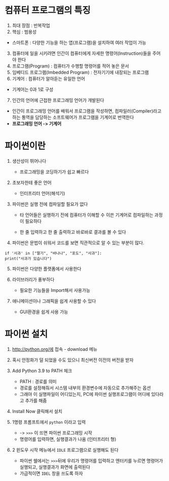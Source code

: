 # 컴퓨터 프로그램의 특징

1.  최대 장점 : 반복작업
2.  핵심 : 범용성 
   - 스마트폰 : 다양한 기능을 하는 앱(프로그램)을 설치하여 여러 작업이 가능
3.  컴퓨터에 일을 시키려면 인간이 컴퓨터에게 자세한 명령어(Instruction)들을 주어야 한다
4.  프로그램(Program) : 컴퓨터가 수행할 명령어를 적어 놓은 문서
5.  임베디드 프로그램(Imbedded Program) : 전자기기에 내장되는 프로그램
6.  기계어 : 컴퓨터가 알아듣는 유일한 언어
   - 기계어는 0과 1로 구성
7.  인간의 언어에 근접한 프로그래밍 언어가 개발된다
   - 인간이 프로그래밍 언어를 배워서 프로그램을 작성하면, 컴파일러(Compiler)라고 하는 통역을 담당하는 소프트웨어가 프로그램을 기계어로 번역한다
   - **프로그래밍 언어 -> 기계어**


# 파이썬이란

1. 생산성이 뛰어나다
   - 프로그래밍을 코딩하기가 쉽고 빠르다 

2. 초보자한테 좋은 언어 
   - 인터프리터 언어(해석기)

3. 파이썬은 실행 전에 컴파일할 필요가 없다

   - 타 언어들은 실행하기 전에 컴퓨터가 이해할 수 이쓴 기계어로 컴파일하는 과정이 필요하다

   - 한 줄 입력하고 한 줄 출력하고 바로바로 결과를 볼 수 있다

4. 파이썬은 문법이 쉬워서 코드를 보면 직관적으로 알 수 있는 부분이 많다.

```
if '사과' in ["딸기", "바나나", "포도", "사과"]:
print("사과가 있습니다")
```

5. 파이썬은 다양한 플랫폼에서 사용한다
6. 라이브러리가 풍부하다
   - 필요한 기능들을 Import해서 사용가능

7. 애니메이션이나 그래픽을 쉽게 사용할 수 있다
   - GUI환경을 쉽게 사용 가능

# 파이썬 설치

1. http://python.org/에 접속 - download 메뉴
2. 혹시 안정화가 덜 되었을 수도 있으니 최신버전 이전의 버전을 받자
3. Add Python 3.9 to PATH 체크
   - PATH : 경로를 의미
   - 경로를 설정해줘서 시스템 내부의 환경변수에 자동으로 추가해주는 옵션
   - 그래야 이 실행파일이 어디있는지, PC에 파이썬 실행프로그램이 어디에 있다라고 추가를 해줌
4. Install Now 클릭해서 설치
5. 1명령 프롬프트에서 `python` 이라고 입력
   - -> `>>>` 이 뜨면 파이썬 프로그래밍 시작
   - 명령어를 입력하면, 실행결과가 나옴 (인터프리터 형)

5. 2 윈도우 시작 메뉴에서 `IDLE` 프로그램으로 실행해도 된다
   - 파이썬 쉘에서는 `>>>`뒤에 우리가 명령어를 입력하고 엔터키를 누르면 명령어가 실행되고, 실행결과가 화면에 출력된다
   - 가급적이면 `IDEL` 창을 쓰도록 하자
